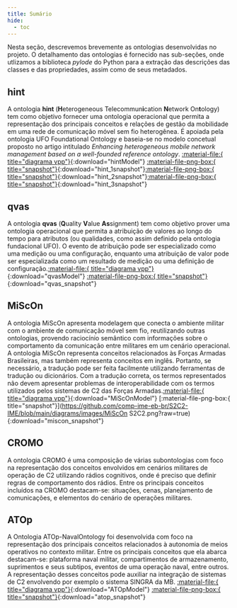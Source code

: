 ```yaml
---
title: Sumário
hide:
  - toc
---
```


Nesta seção, descrevemos brevemente as ontologias desenvolvidas no projeto. O detalhamento das ontologias é fornecido nas sub-seções, onde utlizamos a biblioteca *pylode* do Python para a extração das descrições das classes e das propriedades, assim como de seus metadados.

## hint

A ontologia **hint** (**H**eterogeneous Telecommun**i**cation **N**etwork On**t**ology)  tem como objetivo fornecer uma ontologia operacional que permita a representação dos principais conceitos e relações de gestão da mobilidade em uma rede de comunicação móvel sem fio heterogênea. É apoiada pela ontologia UFO Foundational Ontology e baseia-se no modelo concetual proposto no artigo intitulado *Enhancing heterogeneous mobile network management based on a well-founded reference ontology*. 
[:material-file:{ title="diagrama vpp"}](https://github.com/comp-ime-eb-br/S2C2-IME/blob/main/diagrams/hint.vpp?raw=true){:download="hintModel"} [:material-file-png-box:{ title="snapshot"}](https://github.com/comp-ime-eb-br/S2C2-IME/blob/main/diagrams/images/hint_1.png?raw=true){:download="hint_1snapshot"}[:material-file-png-box:{ title="snapshot"}](https://github.com/comp-ime-eb-br/S2C2-IME/blob/main/diagrams/images/hint_2.png?raw=true){:download="hint_2snapshot"}[:material-file-png-box:{ title="snapshot"}](https://github.com/comp-ime-eb-br/S2C2-IME/blob/main/diagrams/images/hint_3.png?raw=true){:download="hint_3snapshot"}

## qvas

A ontologia **qvas** (**Q**uality **V**alue **As**signment)  tem como objetivo prover uma ontologia operacional que permita a atribuição de valores ao longo do tempo para atributos (ou qualidades, como assim definido pela ontologia fundacional UFO). O evento de atribuição pode ser especializado como uma medição ou uma configuração, enquanto uma atribuição de valor pode ser especializada como um resultado de medição ou uma definição de configuração.[:material-file:{ title="diagrama vpp"}](https://github.com/comp-ime-eb-br/S2C2-IME/blob/main/diagrams/qvas.vpp?raw=true){:download="qvasModel"} [:material-file-png-box:{ title="snapshot"}](https://github.com/comp-ime-eb-br/S2C2-IME/blob/main/diagrams/images/qvas.png?raw=true){:download="qvas_snapshot"}

## MiScOn

A ontologia MiScOn apresenta modelagem que conecta o ambiente militar com o ambiente de comunicação móvel sem fio, reutilizando outras ontologias, provendo raciocínio semântico com informações sobre o comportamento da comunicação entre militares em um cenário operacional. A ontologia MiScOn representa conceitos relacionados às Forças Armadas Brasileiras, mas também representa conceitos em inglês. Portanto, se necessário, a tradução pode ser feita facilmente utilizando ferramentas de tradução ou dicionários. Com a tradução correta, os termos representados não devem apresentar problemas de interoperabilidade com os termos utilizados pelos sistemas de C2 das Forças Armadas.[:material-file:{ title="diagrama vpp"}](https://github.com/comp-ime-eb-br/S2C2-IME/blob/main/diagrams/miscon.vpp?raw=true){:download="MiScOnModel"} [:material-file-png-box:{ title="snapshot"}](https://github.com/comp-ime-eb-br/S2C2-IME/blob/main/diagrams/images/MiScOn S2C2.png?raw=true){:download="miscon_snapshot"}

## CROMO

A ontologia CROMO é uma composição de várias subontologias com foco na representação dos conceitos envolvidos em cenários militares de operação de C2 utilizando rádios cognitivos, onde é preciso que definir regras de comportamento dos rádios. Entre os principais conceitos incluídos na CROMO destacam-se: situações, cenas, planejamento de comunicações, e elementos do cenário de operações militares.   

## ATOp

A Ontologia ATOp-NavalOntology foi desenvolvida com foco na representação dos principais conceitos relacionados à autonomia de meios operativos no contexto militar. Entre os principais conceitos que ela abarca destacam-se: plataforma naval militar, compartimentos de armazenamento, suprimentos e seus subtipos, eventos de uma operação naval, entre outros. A representação desses conceitos pode auxiliar na integração de sistemas de C2 envolvendo por exemplo o sistema SINGRA da MB. [:material-file:{ title="diagrama vpp"}](https://github.com/comp-ime-eb-br/S2C2-IME/blob/main/diagrams/ATOp-NavalOntology.vpp?raw=true){:download="ATOpModel"} [:material-file-png-box:{ title="snapshot"}](https://github.com/comp-ime-eb-br/S2C2-IME/blob/main/diagrams/images/ATOp-NavalOntology.png?raw=true){:download="atop_snapshot"}



